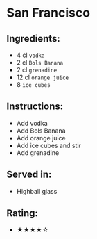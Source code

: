 # San Francisco

## Ingredients:
- 4 cl `vodka` <!-- - 2 cl `vodka` --> <!-- - 3 cl `vodka` -->
- 2 cl `Bols Banana` <!-- - 3 cl `Bols Banana` -->
- 2 cl `grenadine` <!-- - 1 cl `grenadine` -->
- 12 cl `orange juice` <!-- - 10 cl `orange juice` -->
- 8 `ice cubes`

## Instructions:
- Add vodka
- Add Bols Banana
- Add orange juice
- Add ice cubes and stir
- Add grenadine

## Served in:
- Highball glass

## Rating:
- ★★★★☆